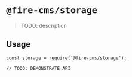 # `@fire-cms/storage`

> TODO: description

## Usage

```
const storage = require('@fire-cms/storage');

// TODO: DEMONSTRATE API
```
